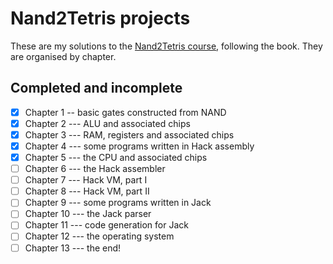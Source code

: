 # Nand2Tetris projects

These are my solutions to the [Nand2Tetris course](https://www.nand2tetris.org/), following the book. They are organised by chapter.

## Completed and incomplete

* [x] Chapter 1 -- basic gates constructed from NAND
* [x] Chapter 2 --- ALU and associated chips
* [x] Chapter 3 --- RAM, registers and associated chips
* [x] Chapter 4 --- some programs written in Hack assembly
* [x] Chapter 5 --- the CPU and associated chips
* [ ] Chapter 6 --- the Hack assembler
* [ ] Chapter 7 --- Hack VM, part I
* [ ] Chapter 8 --- Hack VM, part II
* [ ] Chapter 9 --- some programs written in Jack
* [ ] Chapter 10 --- the Jack parser
* [ ] Chapter 11 --- code generation for Jack
* [ ] Chapter 12 --- the operating system
* [ ] Chapter 13 --- the end!